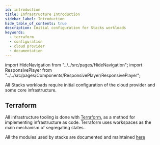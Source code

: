 ```yaml
---
id: introduction
title: Infrastructure Introduction
sidebar_label: Introduction
hide_table_of_contents: true
description: Initial configuration for Stacks workloads
keywords:
  - terraform
  - configuration
  - cloud provider
  - documentation
---
```


import HideNavigation  from "../../src/pages/HideNavigation";
import ResponsivePlayer from "../../src/pages/Components/ResponsivePlayer/ResponsivePlayer";



All Stacks workloads require initial configuration of the cloud provider and some core infrastructure.

<ResponsivePlayer url="https://youtu.be/tzmBRLOcKBw" />

## Terraform

All infrastructure tooling is done with [Terraform](https://www.terraform.io/), as a method for implementing infrastructure as code. Terraform uses workspaces as the main mechanism of segregating states.

All the modules used by stacks are documented and maintained [here](https://github.com/amido/stacks-terraform)

<HideNavigation next />
<HideNavigation prev />
